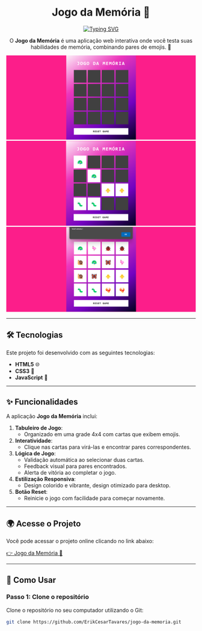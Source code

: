 <h1 align="center">Jogo da Memória 🧠</h1>

<div align="center">
  <a href="https://git.io/typing-svg">
    <img src="https://readme-typing-svg.demolab.com?font=Roboto&size=24&duration=2000&pause=500&color=34D399&center=true&vCenter=true&width=435&lines=Jogo+da+Memória+🧠;Desafie+sua+mente!" alt="Typing SVG" />
  </a>
</div>

<p align="center">
  O <b>Jogo da Memória</b> é uma aplicação web interativa onde você testa suas habilidades de memória, combinando pares de emojis. 🌟
</p>

<p align="center">
  <img alt="Demonstração do projeto" src="https://github.com/ErikCesarTavares/jogo-da-memoria/blob/main/src/principal%20(1).png" width="600px">
  <img alt="Demonstração do projeto" src="https://github.com/ErikCesarTavares/jogo-da-memoria/blob/main/src/principal%20(2).png" width="600px">
  <img alt="Demonstração do projeto" src="https://github.com/ErikCesarTavares/jogo-da-memoria/blob/main/src/principal%20(3).png" width="600px">
</p>

---

## 🛠 Tecnologias

Este projeto foi desenvolvido com as seguintes tecnologias:

- **HTML5** 🌐
- **CSS3** 🎨
- **JavaScript** 📜

---

## ✨ Funcionalidades

A aplicação **Jogo da Memória** inclui:

1. **Tabuleiro de Jogo**:
   - Organizado em uma grade 4x4 com cartas que exibem emojis.
2. **Interatividade**:
   - Clique nas cartas para virá-las e encontrar pares correspondentes.
3. **Lógica de Jogo**:
   - Validação automática ao selecionar duas cartas.
   - Feedback visual para pares encontrados.
   - Alerta de vitória ao completar o jogo.
4. **Estilização Responsiva**:
   - Design colorido e vibrante, design otimizado para desktop.
5. **Botão Reset**:
   - Reinicie o jogo com facilidade para começar novamente.

---

## 🌍 Acesse o Projeto

Você pode acessar o projeto online clicando no link abaixo:

[👉 Jogo da Memória 🧠](https://erikcesartavares.github.io/jogo-da-memoria/)


---

## 🧠 Como Usar

### Passo 1: Clone o repositório
Clone o repositório no seu computador utilizando o Git:

```bash
git clone https://github.com/ErikCesarTavares/jogo-da-memoria.git
